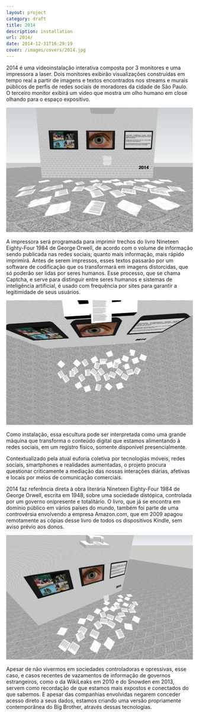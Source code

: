 ```yaml
---
layout: project
category: draft
title: 2014
description: installation
url: 2014/
date: 2014-12-31T16:29:19
cover: /images/covers/2014.jpg
---
```

2014 é uma videoinstalação interativa composta por 3 monitores e uma impressora a laser. Dois monitores exibirão visualizações construídas em tempo real a partir de imagens e textos encontrados nos streams e murais públicos de perfis de redes sociais de moradores da cidade de São Paulo. O terceiro monitor exibirá um video que mostra um olho humano em close olhando para o espaço expositivo.

![](/images/projects/2014/sketch4.jpg)

A impressora será programada para imprimir trechos do livro Nineteen Eighty-Four 1984 de George Orwell, de acordo com o volume de informação sendo publicada nas redes sociais; quanto mais informação, mais rápido imprimirá. Antes de serem impressos, esses textos passarão por um software de codificação que os transformará em imagens distorcidas, que só poderão ser lidas por seres humanos. Esse processo, que se chama Captcha, e serve para distinguir entre seres humanos e sistemas de inteligência artificial, é usado com frequência por sites para garantir a legitimidade de seus usuários.

![](/images/projects/2014/sketch3.jpg)

Como instalação, essa escultura pode ser interpretada como uma grande máquina que transforma o conteúdo digital que estamos alimentando à redes sociais, em um registro físico, somente disponível presencialmente.

Contextualizado pela atual euforia coletiva por tecnologias móveis, redes sociais, smartphones e realidades aumentadas, o projeto procura questionar criticamente a mediação das nossas interações diárias, afetivas e locais por meios de comunicação comerciais.

2014 faz referência direta à obra literária Nineteen Eighty-Four 1984 de George Orwell, escrita em 1948, sobre uma sociedade distópica, controlada por um governo onipresente e totalitário. O livro, que já se encontra em domínio público em vários países do mundo, também foi parte de uma controvérsia envolvendo a empresa Amazon.com, que em 2009 apagou remotamente as cópias desse livro de todos os dispositivos Kindle, sem aviso prévio aos donos.

![](/images/projects/2014/sketch6.jpg)

Apesar de não vivermos em sociedades controladoras e opressivas, esse caso, e casos recentes de vazamentos de informação de governos estrangeiros, como o da WikiLeaks em 2010 e do Snowden em 2013, servem como recordação de que estamos mais expostos e conectados do que sabemos. E apesar das companhias envolvidas negarem conceder acesso direto a seus dados, estamos criando uma versão propriamente contemporânea do Big Brother, através dessas tecnologias.
